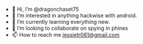 - 👋 Hi, I’m @dragonchaset75
- 👀 I’m interested in anything hackwise with android.
- 🌱 I’m currently learning everything new.
- 💞️ I’m looking to collaborate on spying in phines
- 📫 How to reach me jessietr061@gmail.com


<!---
dragonchaset75/dragonchaset75 is a ✨ special ✨ repository because its `README.md` (this file) appears on your GitHub profile.
You can click the Preview link to take a look at your changes.
--->
